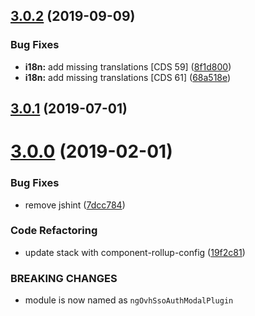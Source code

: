## [3.0.2](https://github.com/ovh-ux/manager/compare/@ovh-ux/ng-ovh-sso-auth-modal-plugin@3.0.1...@ovh-ux/ng-ovh-sso-auth-modal-plugin@3.0.2) (2019-09-09)


### Bug Fixes

* **i18n:** add missing translations [CDS 59] ([8f1d800](https://github.com/ovh-ux/manager/commit/8f1d800))
* **i18n:** add missing translations [CDS 61] ([68a518e](https://github.com/ovh-ux/manager/commit/68a518e))



## [3.0.1](https://github.com/ovh-ux/ng-ovh-sso-auth-modal-plugin/compare/v3.0.0...v3.0.1) (2019-07-01)



# [3.0.0](https://github.com/ovh-ux/ng-ovh-sso-auth-modal-plugin/compare/v2.0.1...v3.0.0) (2019-02-01)


### Bug Fixes

* remove jshint ([7dcc784](https://github.com/ovh-ux/ng-ovh-sso-auth-modal-plugin/commit/7dcc784))


### Code Refactoring

* update stack with component-rollup-config ([19f2c81](https://github.com/ovh-ux/ng-ovh-sso-auth-modal-plugin/commit/19f2c81))


### BREAKING CHANGES

* module is now named as `ngOvhSsoAuthModalPlugin`



